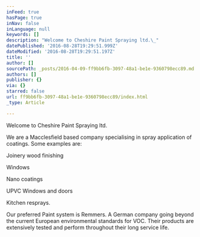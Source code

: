 ```yaml
---
inFeed: true
hasPage: true
inNav: false
inLanguage: null
keywords: []
description: "Welcome to Cheshire Paint Spraying ltd.\_"
datePublished: '2016-08-28T19:29:51.999Z'
dateModified: '2016-08-28T19:29:51.197Z'
title: ''
author: []
sourcePath: _posts/2016-04-09-ff9bb6fb-3097-48a1-be1e-9360798ecc89.md
authors: []
publisher: {}
via: {}
starred: false
url: ff9bb6fb-3097-48a1-be1e-9360798ecc89/index.html
_type: Article

---
```

Welcome to Cheshire Paint Spraying ltd. 

We are a Macclesfield based company specialising in spray application of coatings. Some examples are: 

Joinery wood finishing 

Windows

Nano coatings 

UPVC Windows and doors 

Kitchen resprays. 

Our preferred Paint system is Remmers. A German company going beyond the current European environmental standards for VOC. Their products are extensively tested and perform throughout their long service life.